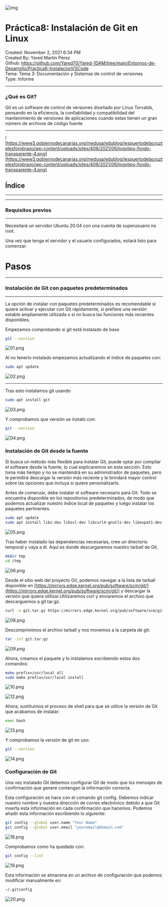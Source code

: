 ![img](Tarea1%20Instalaci%C3%B3n%20de%20Git%20en%20Linux%20d6299e02c3b143b2b8f5fa8c2b60e831/portada.png)

# Práctica8: Instalación de Git en Linux

Created: November 2, 2021 6:34 PM  
Created By: Yared Martín Pérez  
Github: https://github.com/Yared70/Yared-1DAM/tree/main/Entornos-de-Desarrollo/Practica6-InstalacionVSCode  
Tema: Tema 3: Documentación y Sistemas de control de versiones  
Type: Informe  

---

### ¿Qué es Git?

Git es un software de control de versiones diseñado por Linus
Torvalds, pensando en la eficiencia, la confiabilidad y compatibilidad
del mantenimiento de versiones de aplicaciones cuando estas tienen un
gran número de archivos de código fuente

---

![https://www3.gobiernodecanarias.org/medusa/edublog/iespuertodelacruztelesforobravo/wp-content/uploads/sites/408/2021/06/logotipo-fondo-transparente-4.png](https://www3.gobiernodecanarias.org/medusa/edublog/iespuertodelacruztelesforobravo/wp-content/uploads/sites/408/2021/06/logotipo-fondo-transparente-4.png)

## Índice

---

---

### Requisitos previos

---

Necesitará un servidor Ubuntu 20.04 con una cuenta de superusuario no root.

Una vez que tenga el servidor y el usuario configurados, estará listo para comenzar.

# Pasos

---

### Instalación de Git con paquetes predeterminados

---

La opción de instalar con paquetes predeterminados es recomendable si quiere activar y ejecutar con Git rápidamente, si prefiere una versión estable ampliamente utilizada o si no busca las funciones más recientes disponibles.

Empezamos comprobando si git está instalado de base

```bash
git --version
```

![01.png](Tarea1%20Instalacio%CC%81n%20de%20Git%20en%20Linux%20d6299e02c3b143b2b8f5fa8c2b60e831/01.png)

Al no tenerlo instalado empezamos actualizando el índice de paquetes con:

```bash
sudo apt update
```

![02.png](Tarea1%20Instalacio%CC%81n%20de%20Git%20en%20Linux%20d6299e02c3b143b2b8f5fa8c2b60e831/02.png)

---

Tras esto instalamos git usando

```bash
sudo apt install git
```

![03.png](Tarea1%20Instalacio%CC%81n%20de%20Git%20en%20Linux%20d6299e02c3b143b2b8f5fa8c2b60e831/03.png)

Y comprobamos que versión se instaló con:

```bash
git --version
```

![04.png](Tarea1%20Instalacio%CC%81n%20de%20Git%20en%20Linux%20d6299e02c3b143b2b8f5fa8c2b60e831/04.png)

### Instalación de Git desde la fuente

Si busca un método más flexible para instalar Git, puede optar por compilar el software desde la fuente, lo cual explicaremos en esta sección. Esto toma más tiempo y no se mantendrá en su administrador de paquetes, pero le permitirá descargar la versión más reciente y le brindará mayor control sobre las opciones que incluya si quiere personalizarlo.

Antes de comenzar, debe instalar el software necesario para Git. Todo se encuentra disponible en los repositorios predeterminados, de modo que podemos actualizar nuestro índice local de paquetes y luego instalar los paquetes pertinentes.

```bash
sudo apt update
sudo apt install libz-dev libssl-dev libcurl4-gnutls-dev libexpat1-dev gettext cmake gcc
```

![05.png](Tarea1%20Instalacio%CC%81n%20de%20Git%20en%20Linux%20d6299e02c3b143b2b8f5fa8c2b60e831/05.png)

Tras haber instalado las dependencias necesarias, cree un directorio
temporal y vaya a él. Aquí es donde descargaremos nuestro tarball de
Git.

```bash
mkdir tmp
cd /tmp
```

![06.png](Tarea1%20Instalacio%CC%81n%20de%20Git%20en%20Linux%20d6299e02c3b143b2b8f5fa8c2b60e831/06.png)

Desde el sitio web del proyecto Git, podemos navegar a la lista de tarball disponible en [https://mirrors.edge.kernel.org/pub/software/scm/git/](https://mirrors.edge.kernel.org/pub/software/scm/git/) y descargar la versión que quiera utilizar.Utilizaremos curl y enviaremos el archivo que descarguemos a git.tar.gz.

```bash
curl -o git.tar.gz https://mirrors.edge.kernel.org/pub/software/scm/git/git-2.33.1.tar.gz
```

![08.png](Tarea1%20Instalacio%CC%81n%20de%20Git%20en%20Linux%20d6299e02c3b143b2b8f5fa8c2b60e831/08.png)

Descomprimimos el archivo tarball y nos movemos a la carpeta de git:

```bash
tar -zxf git.tar.gz
```

![09.png](Tarea1%20Instalacio%CC%81n%20de%20Git%20en%20Linux%20d6299e02c3b143b2b8f5fa8c2b60e831/09.png)

Ahora, creamos el paquete y lo instalamos escribiendo estos dos comandos:

```bash
make prefix=/usr/local all
sudo make prefix=/usr/local install
```

![10.png](Tarea1%20Instalacio%CC%81n%20de%20Git%20en%20Linux%20d6299e02c3b143b2b8f5fa8c2b60e831/10.png)

![12.png](Tarea1%20Instalacio%CC%81n%20de%20Git%20en%20Linux%20d6299e02c3b143b2b8f5fa8c2b60e831/12.png)

Ahora, sustituimos el proceso de shell para que se utilice la versión de Git que acabamos de instalar:

```bash
exec bash
```

![13.png](Tarea1%20Instalacio%CC%81n%20de%20Git%20en%20Linux%20d6299e02c3b143b2b8f5fa8c2b60e831/13.png)

Y comprobamos la versión de git en uso:

```bash
git --version
```

![14.png](Tarea1%20Instalacio%CC%81n%20de%20Git%20en%20Linux%20d6299e02c3b143b2b8f5fa8c2b60e831/14.png)

### Configuración de Git

Una vez instalado Git debemos configurar Git de modo que los mensajes de confirmación que genere contengan la  información correcta.

Esta configuración se hace con el comando git config. 
Debemos indicar nuestro nombre y nuestra dirección de correo electrónico debido a que Git inserta esta información en cada confirmación que hacemos. Podemos añadir esta información escribiendo lo siguiente:

```bash
git config --global user.name "Your Name"
git config --global user.email "youremail@domain.com"
```

![18.png](Tarea1%20Instalacio%CC%81n%20de%20Git%20en%20Linux%20d6299e02c3b143b2b8f5fa8c2b60e831/18.png)

Comprobamos como ha quedado con:

```bash
git config --list
```

![19.png](Tarea1%20Instalacio%CC%81n%20de%20Git%20en%20Linux%20d6299e02c3b143b2b8f5fa8c2b60e831/19.png)

Esta información se almacena en un archivo de configuración que podemos modificar manualmente en:

```bash
~/.gitconfig
```

![20.png](Tarea1%20Instalacio%CC%81n%20de%20Git%20en%20Linux%20d6299e02c3b143b2b8f5fa8c2b60e831/20.png)

